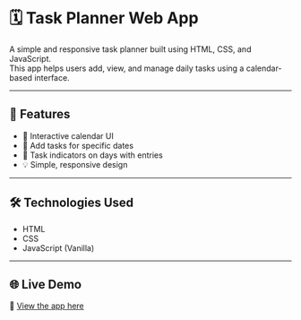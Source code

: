 # 🗓️ Task Planner Web App

A simple and responsive task planner built using HTML, CSS, and JavaScript.  
This app helps users add, view, and manage daily tasks using a calendar-based interface.

---

## 🚀 Features

- 📅 Interactive calendar UI
- 📝 Add tasks for specific dates
- 🎯 Task indicators on days with entries
- 💡 Simple, responsive design

---

## 🛠️ Technologies Used

- HTML
- CSS
- JavaScript (Vanilla)

---
## 🌐 Live Demo

🔗 [View the app here](https://vivektaskplaner.ccbp.tech/)
